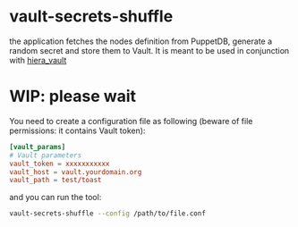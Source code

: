 # vault-secrets-shuffle

the application fetches the nodes definition from PuppetDB, generate a random secret and store them to Vault. 
It is meant to be used in conjunction with [hiera_vault](https://github.com/petems/petems-hiera_vault) 

# WIP: please wait

You need to create a configuration file as following (beware of file permissions: it contains Vault token): 

```conf
[vault_params]
# Vault parameters
vault_token = xxxxxxxxxxx
vault_host = vault.yourdomain.org
vault_path = test/toast
```

and you can run the tool:

```bash
vault-secrets-shuffle --config /path/to/file.conf
```
